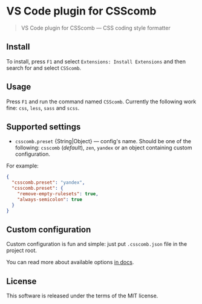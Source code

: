 # VS Code plugin for CSScomb

> VS Code plugin for CSScomb — CSS coding style formatter

## Install

To install, press `F1` and select `Extensions: Install Extensions` and then search for and select `CSScomb`.

## Usage

Press `F1` and run the command named `CSScomb`. Currently the following work fine: `css`, `less`, `sass` and `scss`.

## Supported settings

 * `csscomb.preset` {String|Object} — config's name. Should be one of the following: `csscomb` (*default*), `zen`, `yandex` or an object containing custom configuration.

For example:

```json
{
  "csscomb.preset": "yandex",
  "csscomb.preset": {
    "remove-empty-rulesets": true,
    "always-semicolon": true
  }
}
```

## Custom configuration

Custom configuration is fun and simple: just put `.csscomb.json` file in the project root.

You can read more about available options [in docs](https://github.com/csscomb/csscomb.js/blob/master/doc/options.md).

## License

This software is released under the terms of the MIT license.
